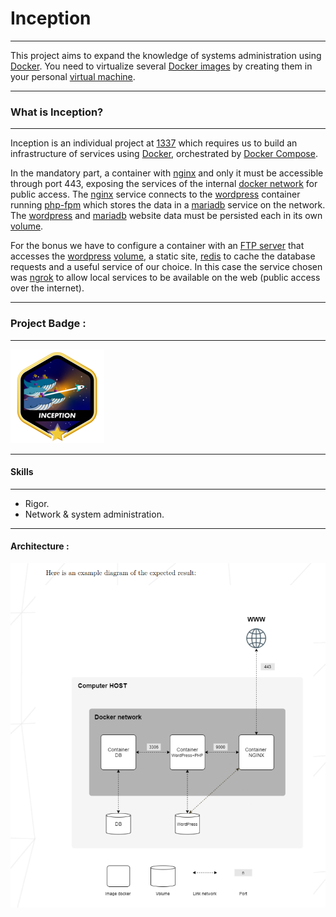 # Inception

----

This project aims to expand the knowledge of systems administration using [Docker](https://en.wikipedia.org/wiki/Docker_(software)).
You need to virtualize several [Docker images](https://www.techtarget.com/searchitoperations/definition/Docker-image) by creating them in your personal [virtual machine](https://www.vmware.com/topics/glossary/content/virtual-machine.html).

---

### What is Inception?

---

Inception is an individual project at [1337](1337.ma) which requires us to build an infrastructure of services using [Docker](https://docs.docker.com/get-started/overview/), orchestrated by [Docker Compose](https://docs.docker.com/compose/).

In the mandatory part, a container with [nginx](https://www.nginx.com/resources/glossary/nginx/) and only it must be accessible through port 443, exposing the services of the internal [docker network](https://docs.docker.com/network/) for public access. The [nginx](https://www.nginx.com/resources/glossary/nginx/) service connects to the [wordpress](https://en.wikipedia.org/wiki/WordPress) container running [php-fpm](https://www.php.net/manual/en/install.fpm.php) which stores the data in a [mariadb](https://en.wikipedia.org/wiki/MariaDB) service on the network. The [wordpress](https://en.wikipedia.org/wiki/WordPress) and [mariadb](https://en.wikipedia.org/wiki/MariaDB) website data must be persisted each in its own [volume](https://docs.docker.com/storage/volumes/).

For the bonus we have to configure a container with an [FTP server](https://en.wikipedia.org/wiki/Vsftpd) that accesses the [wordpress](https://en.wikipedia.org/wiki/WordPress) [volume](https://docs.docker.com/storage/volumes/), a static site, [redis](https://redis.io/) to cache the database requests and a useful service of our choice. In this case the service chosen was [ngrok](https://ngrok.com/) to allow local services to be available on the web (public access over the internet).

---

### Project Badge :

---

<img src="./images/inceptionm.png" width="150" height="150"/>

---

#### Skills

---

- Rigor.
- Network & system administration.

---

#### Architecture :

</p>
<p align="center">
<img src="./images/architecture" width="800"/>
</p>

